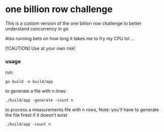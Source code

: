 # one billion row challenge

This is a custom version of the one billion row challenge to better understand concurrency in go

Also running bets on how long it takes me to fry my CPU lol ...

[!CAUTION]
Use at your own risk!

### usage
run:
```Shell
go build -o build/app
```

to generate a file with n lines:
```Shell
./build/app -generate -count n
```

to process a measurements file with n rows, Note: you'll have to generate the file firest if it doesn't exist
```Shell
./build/app -count n
```

